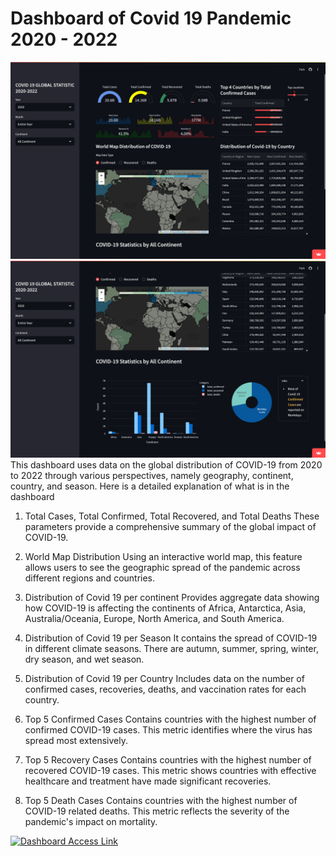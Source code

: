 # Dashboard of Covid 19 Pandemic 2020 - 2022
![Dashboard image 1](./img/dashboard-dav1.png)
![Dashboard image 2](./img/dashboard-dav2.png)
This dashboard uses data on the global distribution of COVID-19 from 2020 to 2022 through various perspectives, namely geography, continent, country, and season. Here is a detailed explanation of what is in the dashboard

1. Total Cases, Total Confirmed, Total Recovered, and Total Deaths
These parameters provide a comprehensive summary of the global impact of COVID-19.

3. World Map Distribution
Using an interactive world map, this feature allows users to see the geographic spread of the pandemic across different regions and countries.

4. Distribution of Covid 19 per continent
Provides aggregate data showing how COVID-19 is affecting the continents of Africa, Antarctica, Asia, Australia/Oceania, Europe, North America, and South America.

5. Distribution of Covid 19 per Season
It contains the spread of COVID-19 in different climate seasons. There are autumn, summer, spring, winter, dry season, and wet season.

6. Distribution of Covid 19 per Country
Includes data on the number of confirmed cases, recoveries, deaths, and vaccination rates for each country.

7. Top 5 Confirmed Cases
Contains countries with the highest number of confirmed COVID-19 cases. This metric identifies where the virus has spread most extensively.

8. Top 5 Recovery Cases
Contains countries with the highest number of recovered COVID-19 cases. This metric shows countries with effective healthcare and treatment have made significant recoveries.

9. Top 5 Death Cases
Contains countries with the highest number of COVID-19 related deaths. This metric reflects the severity of the pandemic's impact on mortality.

[![Dashboard Access Link](https://img.shields.io/badge/-Link-blue?style=flat&logo=link)](https://dav-globalcovid-dashboard.streamlit.app/)
